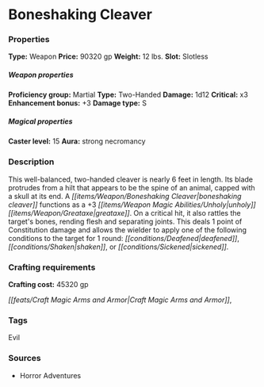 ﻿---
Title: "Boneshaking Cleaver"
Type: "Weapon"
Price: "90320 gp"
Weight: "12 lbs."
Slot: "Slotless"
Proficiency group: "Martial"
Weapon properties Type: "Two-Handed"
Damage: "1d12"
Critical: "x3"
Enhancement bonus: "+3"
Damage type: "S"
Caster level: "15"
Aura: "strong necromancy"
Description: |
  "This well-balanced, two-handed cleaver is nearly 6 feet in length. Its blade protrudes from a hilt that appears to be the spine of an animal, capped with a skull at its end. A _boneshaking cleaver_ functions as a _+3 unholy greataxe_. On a critical hit, it also rattles the target's bones, rending flesh and separating joints. This deals 1 point of Constitution damage and allows the wielder to apply one of the following conditions to the target for 1 round: deafened, shaken, or sickened."
Crafting cost: "45320 gp"
Sources: "['Horror Adventures']"
---

# Boneshaking Cleaver

### Properties

**Type:** Weapon **Price:** 90320 gp **Weight:** 12 lbs. **Slot:** Slotless

##### Weapon properties

**Proficiency group:** Martial **Type:** Two-Handed **Damage:** 1d12 **Critical:** x3 **Enhancement bonus:** +3 **Damage type:** S

##### Magical properties

**Caster level:** 15 **Aura:** strong necromancy

### Description

This well-balanced, two-handed cleaver is nearly 6 feet in length. Its blade protrudes from a hilt that appears to be the spine of an animal, capped with a skull at its end. A _[[items/Weapon/Boneshaking Cleaver|boneshaking cleaver]]_ functions as a +3 _[[items/Weapon Magic Abilities/Unholy|unholy]]_ _[[items/Weapon/Greataxe|greataxe]]_. On a critical hit, it also rattles the target's bones, rending flesh and separating joints. This deals 1 point of Constitution damage and allows the wielder to apply one of the following conditions to the target for 1 round: _[[conditions/Deafened|deafened]]_, _[[conditions/Shaken|shaken]]_, or _[[conditions/Sickened|sickened]]_.

### Crafting requirements

**Crafting cost:** 45320 gp

_[[feats/Craft Magic Arms and Armor|Craft Magic Arms and Armor]]_,

### Tags

Evil

### Sources

* Horror Adventures